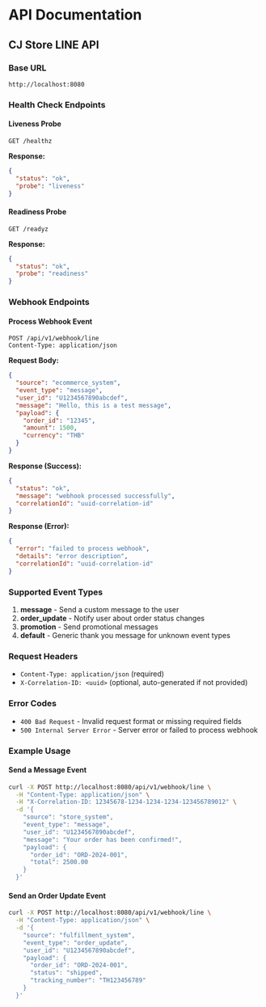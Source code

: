 # API Documentation

## CJ Store LINE API

### Base URL
```
http://localhost:8080
```

### Health Check Endpoints

#### Liveness Probe
```http
GET /healthz
```

**Response:**
```json
{
  "status": "ok",
  "probe": "liveness"
}
```

#### Readiness Probe
```http
GET /readyz
```

**Response:**
```json
{
  "status": "ok",
  "probe": "readiness"
}
```

### Webhook Endpoints

#### Process Webhook Event
```http
POST /api/v1/webhook/line
Content-Type: application/json
```

**Request Body:**
```json
{
  "source": "ecommerce_system",
  "event_type": "message",
  "user_id": "U1234567890abcdef",
  "message": "Hello, this is a test message",
  "payload": {
    "order_id": "12345",
    "amount": 1500,
    "currency": "THB"
  }
}
```

**Response (Success):**
```json
{
  "status": "ok",
  "message": "webhook processed successfully",
  "correlationId": "uuid-correlation-id"
}
```

**Response (Error):**
```json
{
  "error": "failed to process webhook",
  "details": "error description",
  "correlationId": "uuid-correlation-id"
}
```

### Supported Event Types

1. **message** - Send a custom message to the user
2. **order_update** - Notify user about order status changes
3. **promotion** - Send promotional messages
4. **default** - Generic thank you message for unknown event types

### Request Headers

- `Content-Type: application/json` (required)
- `X-Correlation-ID: <uuid>` (optional, auto-generated if not provided)

### Error Codes

- `400 Bad Request` - Invalid request format or missing required fields
- `500 Internal Server Error` - Server error or failed to process webhook

### Example Usage

#### Send a Message Event
```bash
curl -X POST http://localhost:8080/api/v1/webhook/line \
  -H "Content-Type: application/json" \
  -H "X-Correlation-ID: 12345678-1234-1234-1234-123456789012" \
  -d '{
    "source": "store_system",
    "event_type": "message",
    "user_id": "U1234567890abcdef",
    "message": "Your order has been confirmed!",
    "payload": {
      "order_id": "ORD-2024-001",
      "total": 2500.00
    }
  }'
```

#### Send an Order Update Event
```bash
curl -X POST http://localhost:8080/api/v1/webhook/line \
  -H "Content-Type: application/json" \
  -d '{
    "source": "fulfillment_system",
    "event_type": "order_update",
    "user_id": "U1234567890abcdef",
    "payload": {
      "order_id": "ORD-2024-001",
      "status": "shipped",
      "tracking_number": "TH123456789"
    }
  }'
```
